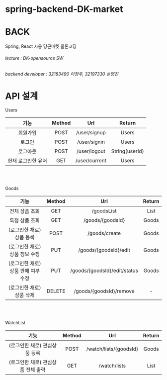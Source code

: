 # spring-backend-DK-market
# BACK
Spring, React 사용 당근마켓 클론코딩

###### lecture : DK-opensource SW
###### backend developer : 32183490 이정우, 32197330 손명진

# API 설계

Users

기능 | Method | Url | Return
:--: | :--: | :--: | :--:
회원가입 | POST | /user/signup | Users
로그인 | POST | /user/signin | Users
로그아웃 | POST | /user/logout | String(userId)
현재 로그인한 유저 | GET | /user/current | Users

<br><br>

Goods

기능 | Method | Url | Return
:--: | :--: | :--: | :--:
전체 상품 조회 | GET | /goodsList | List<Goods>
특정 상품 조회 | GET | /goods/{goodsId} | Goods
(로그인한 채로) 상품 등록 | POST | /goods/create | Goods
(로그인한 채로) 상품 정보 수정 | PUT | /goods/{goodsId}/edit | Goods
(로그인한 채로) 상품 판매 여부 수정 | PUT | /goods/{goodsId}/edit/status | Goods
(로그인한 채로) 상품 삭제 | DELETE | /goods/{goodsId}/remove | -

<br><br>

WatchList

기능 | Method | Url | Return
:--: | :--: | :--: | :--:
(로그인한 채로) 관심상품 등록 | POST | /watch/lists/{goodsId} | Goods
(로그인한 채로) 관심상품 전체 출력 | GET | /watch/lists | List<Goods>


